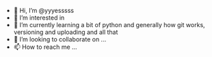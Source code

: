 - 👋 Hi, I’m @yyyesssss
- 👀 I’m interested in 
- 🌱 I’m currently learning a bit of python and generally how git works, versioning and uploading and all that
- 💞️ I’m looking to collaborate on ...
- 📫 How to reach me ...

<!---
yyyesssss/yyyesssss is a ✨ special ✨ repository because its `README.md` (this file) appears on your GitHub profile.
You can click the Preview link to take a look at your changes.
--->
